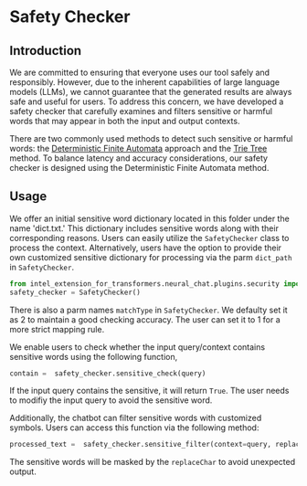 Safety Checker
======

## Introduction
We are committed to ensuring that everyone uses our tool safely and responsibly. However, due to the inherent capabilities of large language models (LLMs), we cannot guarantee that the generated results are always safe and useful for users. To address this concern, we have developed a safety checker that carefully examines and filters sensitive or harmful words that may appear in both the input and output contexts.

There are two commonly used methods to detect such sensitive or harmful words: the [Deterministic Finite Automata](https://en.wikipedia.org/wiki/Deterministic_finite_automaton) approach and the  [Trie Tree](https://en.wikipedia.org/wiki/Trie) method. To balance latency and accuracy considerations, our safety checker is designed using the Deterministic Finite Automata method.

## Usage
We offer an initial sensitive word dictionary located in this folder under the name 'dict.txt.' This dictionary includes sensitive words along with their corresponding reasons.  Users can easily utilize the `SafetyChecker` class to process the context. Alternatively, users have the option to provide their own customized sensitive dictionary for processing via the parm `dict_path` in `SafetyChecker`.

```python
from intel_extension_for_transformers.neural_chat.plugins.security import SafetyChecker
safety_checker = SafetyChecker()
```
There is also a parm names `matchType` in `SafetyChecker`. We defaulty set it as 2 to maintain a good checking accuracy. The user can set it to 1 for a more strict mapping rule.

We enable users to check whether the input query/context contains sensitive words using the following function,
```python
contain =  safety_checker.sensitive_check(query)
```
If the input query contains the sensitive, it will return `True`. The user needs to modifiy the input query to avoid the sensitive word.

Additionally, the chatbot can filter sensitive words with customized symbols. Users can access this function via the following method:
```python
processed_text =  safety_checker.sensitive_filter(context=query, replaceChar="*")
```
The sensitive words will be masked by the `replaceChar` to avoid unexpected output.
